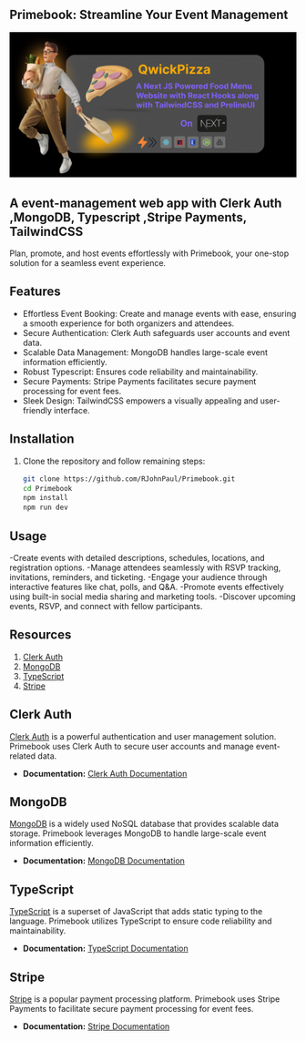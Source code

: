 ## Primebook: Streamline Your Event Management
![Portfolio Banner](https://github.com/RJohnPaul/QwickPizza/blob/2a5cd7d304a9a77a97a93f2a7c988770f979d9d9/banner_pizza.png)
## A event-management web app with Clerk Auth ,MongoDB, Typescript ,Stripe Payments, TailwindCSS


Plan, promote, and host events effortlessly with Primebook, your one-stop solution for a seamless event experience.

## Features
- Effortless Event Booking: Create and manage events with ease, ensuring a smooth experience for both organizers and attendees.
- Secure Authentication: Clerk Auth safeguards user accounts and event data.
- Scalable Data Management: MongoDB handles large-scale event information efficiently.
- Robust Typescript: Ensures code reliability and maintainability.
- Secure Payments: Stripe Payments facilitates secure payment processing for event fees.
- Sleek Design: TailwindCSS empowers a visually appealing and user-friendly interface.

## Installation

1. Clone the repository and follow remaining steps:

   ```bash
   git clone https://github.com/RJohnPaul/Primebook.git
   cd Primebook
   npm install
   npm run dev
## Usage
-Create events with detailed descriptions, schedules, locations, and registration options.
-Manage attendees seamlessly with RSVP tracking, invitations, reminders, and ticketing.
-Engage your audience through interactive features like chat, polls, and Q&A.
-Promote events effectively using built-in social media sharing and marketing tools.
-Discover upcoming events, RSVP, and connect with fellow participants.

## Resources
1. [Clerk Auth](#clerk-auth)
2. [MongoDB](#mongodb)
3. [TypeScript](#typescript)
4. [Stripe](#stripe)

## Clerk Auth

[Clerk Auth](https://clerk.dev/) is a powerful authentication and user management solution. Primebook uses Clerk Auth to secure user accounts and manage event-related data. 

- **Documentation:** [Clerk Auth Documentation](https://docs.clerk.dev/)

## MongoDB

[MongoDB](https://www.mongodb.com/) is a widely used NoSQL database that provides scalable data storage. Primebook leverages MongoDB to handle large-scale event information efficiently.

- **Documentation:** [MongoDB Documentation](https://docs.mongodb.com/)

## TypeScript

[TypeScript](https://www.typescriptlang.org/) is a superset of JavaScript that adds static typing to the language. Primebook utilizes TypeScript to ensure code reliability and maintainability.

- **Documentation:** [TypeScript Documentation](https://www.typescriptlang.org/docs/)

## Stripe

[Stripe](https://stripe.com/) is a popular payment processing platform. Primebook uses Stripe Payments to facilitate secure payment processing for event fees.

- **Documentation:** [Stripe Documentation](https://stripe.com/docs)

